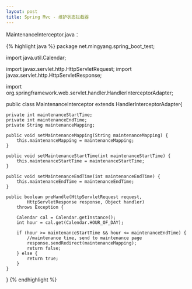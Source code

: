 ```yaml
---
layout: post
title: Spring Mvc - 维护状态拦截器
---
```


MaintenanceInterceptor.java：

{% highlight java %}
package net.mingyang.spring_boot_test;

import java.util.Calendar;

import javax.servlet.http.HttpServletRequest;
import javax.servlet.http.HttpServletResponse;

import org.springframework.web.servlet.handler.HandlerInterceptorAdapter;

public class MaintenanceInterceptor extends HandlerInterceptorAdapter{

    private int maintenanceStartTime;
    private int maintenanceEndTime;
    private String maintenanceMapping;

    public void setMaintenanceMapping(String maintenanceMapping) {
        this.maintenanceMapping = maintenanceMapping;
    }

    public void setMaintenanceStartTime(int maintenanceStartTime) {
        this.maintenanceStartTime = maintenanceStartTime;
    }

    public void setMaintenanceEndTime(int maintenanceEndTime) {
        this.maintenanceEndTime = maintenanceEndTime;
    }

    public boolean preHandle(HttpServletRequest request,
            HttpServletResponse response, Object handler)
        throws Exception {

        Calendar cal = Calendar.getInstance();
        int hour = cal.get(Calendar.HOUR_OF_DAY);

        if (hour >= maintenanceStartTime && hour <= maintenanceEndTime) {
            //maintenance time, send to maintenance page
            response.sendRedirect(maintenanceMapping);
            return false;
        } else {
            return true;
        }
    }
}
{% endhighlight %}